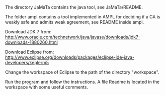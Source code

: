 The directory JaMaTa contains the java tool, see JaMaTa/README.

The folder ampl contains a tool implemented in AMPL for deciding if a CA is weakly safe and admits weak agreement,
see README inside ampl.

Download JDK 7 from: http://www.oracle.com/technetwork/java/javase/downloads/jdk7-downloads-1880260.html

Download Eclipse from: http://www.eclipse.org/downloads/packages/eclipse-ide-java-developers/keplerm5

Change the workspace of Eclipse to the path of the directory "workspace".

Run the program and follow the instructions. A file Readme is located in the workspace with some useful comments. 


